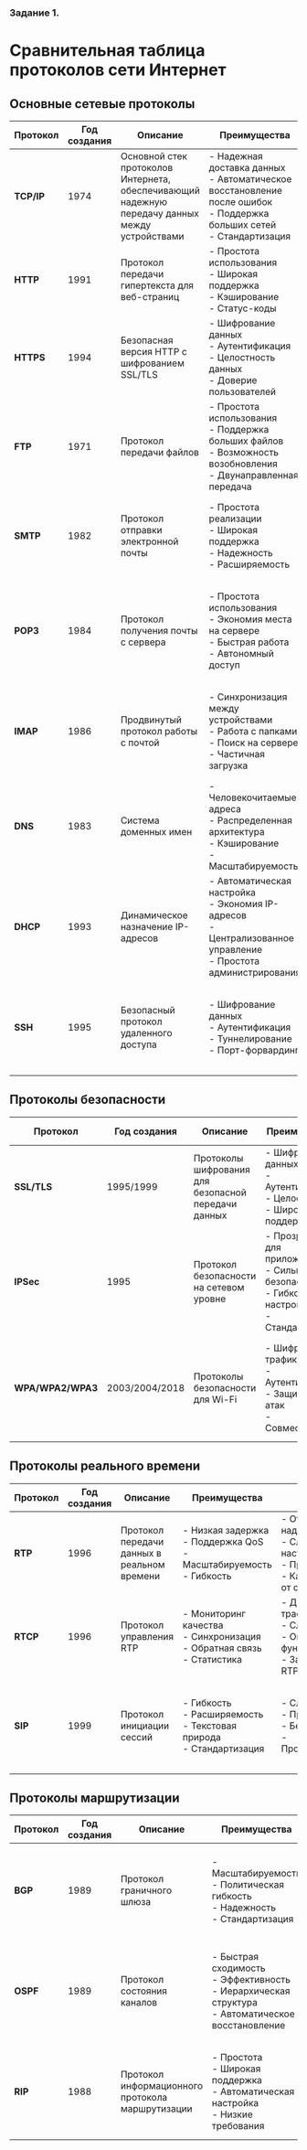 ### Задание 1.
# Сравнительная таблица протоколов сети Интернет

## Основные сетевые протоколы

| Протокол | Год создания | Описание | Преимущества | Недостатки | Особенности применения |
|----------|--------------|----------|--------------|------------|------------------------|
| **TCP/IP** | 1974 | Основной стек протоколов Интернета, обеспечивающий надежную передачу данных между устройствами | - Надежная доставка данных<br>- Автоматическое восстановление после ошибок<br>- Поддержка больших сетей<br>- Стандартизация | - Накладные расходы на заголовки<br>- Задержки при установке соединения<br>- Сложность настройки | - Веб-браузинг<br>- Электронная почта<br>- Файловые передачи<br>- Удаленный доступ |
| **HTTP** | 1991 | Протокол передачи гипертекста для веб-страниц | - Простота использования<br>- Широкая поддержка<br>- Кэширование<br>- Статус-коды | - Небезопасность (открытый текст)<br>- Отсутствие состояния<br>- Ограниченная производительность | - Веб-сайты<br>- API<br>- Веб-приложения<br>- Контент-доставка |
| **HTTPS** | 1994 | Безопасная версия HTTP с шифрованием SSL/TLS | - Шифрование данных<br>- Аутентификация<br>- Целостность данных<br>- Доверие пользователей | - Накладные расходы на шифрование<br>- Сложность сертификатов<br>- Более медленная работа | - Онлайн-банкинг<br>- Электронная коммерция<br>- Личные данные<br>- Административные системы |
| **FTP** | 1971 | Протокол передачи файлов | - Простота использования<br>- Поддержка больших файлов<br>- Возможность возобновления<br>- Двунаправленная передача | - Небезопасность<br>- Сложность настройки<br>- Ограниченная функциональность<br>- Проблемы с брандмауэрами | - Загрузка файлов на сервер<br>- Резервное копирование<br>- Распространение программного обеспечения<br>- Обмен файлами |
| **SMTP** | 1982 | Протокол отправки электронной почты | - Простота реализации<br>- Широкая поддержка<br>- Надежность<br>- Расширяемость | - Отсутствие аутентификации<br>- Уязвимость к спаму<br>- Ограниченная безопасность<br>- Сложность настройки | - Отправка email<br>- Уведомления<br>- Автоматические сообщения<br>- Маркетинговые рассылки |
| **POP3** | 1984 | Протокол получения почты с сервера | - Простота использования<br>- Экономия места на сервере<br>- Быстрая работа<br>- Автономный доступ | - Отсутствие синхронизации<br>- Ограниченная функциональность<br>- Проблемы с несколькими устройствами<br>- Потеря данных при сбое | - Персональная почта<br>- Автономная работа<br>- Экономия ресурсов сервера<br>- Простые почтовые клиенты |
| **IMAP** | 1986 | Продвинутый протокол работы с почтой | - Синхронизация между устройствами<br>- Работа с папками<br>- Поиск на сервере<br>- Частичная загрузка | - Больше трафика<br>- Сложность реализации<br>- Зависимость от сервера<br>- Медленная работа при плохом соединении | - Корпоративная почта<br>- Мобильные устройства<br>- Веб-почта<br>- Сложные почтовые системы |
| **DNS** | 1983 | Система доменных имен | - Человекочитаемые адреса<br>- Распределенная архитектура<br>- Кэширование<br>- Масштабируемость | - Уязвимость к атакам<br>- Зависимость от серверов<br>- Задержки разрешения<br>- Сложность настройки | - Веб-сайты<br>- Электронная почта<br>- Сетевые службы<br>- Облачные сервисы |
| **DHCP** | 1993 | Динамическое назначение IP-адресов | - Автоматическая настройка<br>- Экономия IP-адресов<br>- Централизованное управление<br>- Простота администрирования | - Зависимость от сервера<br>- Потенциальные конфликты<br>- Ограниченная безопасность<br>- Сложность отладки | - Домашние сети<br>- Корпоративные сети<br>- Публичные Wi-Fi<br>- Мобильные устройства |
| **SSH** | 1995 | Безопасный протокол удаленного доступа | - Шифрование данных<br>- Аутентификация<br>- Туннелирование<br>- Порт-форвардинг | - Сложность настройки<br>- Накладные расходы<br>- Ограниченная функциональность<br>- Проблемы с производительностью | - Удаленное администрирование<br>- Безопасная передача файлов<br>- Туннелирование трафика<br>- Доступ к серверам |

## Протоколы безопасности

| Протокол | Год создания | Описание | Преимущества | Недостатки | Особенности применения |
|----------|--------------|----------|--------------|------------|------------------------|
| **SSL/TLS** | 1995/1999 | Протоколы шифрования для безопасной передачи данных | - Шифрование данных<br>- Аутентификация<br>- Целостность<br>- Широкая поддержка | - Накладные расходы<br>- Сложность сертификатов<br>- Уязвимости в старых версиях<br>- Проблемы с производительностью | - Веб-сайты<br>- Электронная почта<br>- VPN<br>- API |
| **IPSec** | 1995 | Протокол безопасности на сетевом уровне | - Прозрачность для приложений<br>- Сильная безопасность<br>- Гибкость настройки<br>- Стандартизация | - Сложность настройки<br>- Совместимость<br>- Производительность<br>- Отладка | - VPN<br>- Корпоративные сети<br>- Межсетевое взаимодействие<br>- Безопасные соединения |
| **WPA/WPA2/WPA3** | 2003/2004/2018 | Протоколы безопасности для Wi-Fi | - Шифрование трафика<br>- Аутентификация<br>- Защита от атак<br>- Совместимость | - Сложность настройки<br>- Производительность<br>- Уязвимости<br>- Совместимость со старым оборудованием | - Домашние Wi-Fi<br>- Корпоративные сети<br>- Публичные точки доступа<br>- Мобильные устройства |

## Протоколы реального времени

| Протокол | Год создания | Описание | Преимущества | Недостатки | Особенности применения |
|----------|--------------|----------|--------------|------------|------------------------|
| **RTP** | 1996 | Протокол передачи данных в реальном времени | - Низкая задержка<br>- Поддержка QoS<br>- Масштабируемость<br>- Гибкость | - Отсутствие надежности<br>- Сложность настройки<br>- Проблемы с NAT<br>- Качество зависит от сети | - VoIP<br>- Видеоконференции<br>- Стриминг<br>- Игры |
| **RTCP** | 1996 | Протокол управления RTP | - Мониторинг качества<br>- Синхронизация<br>- Обратная связь<br>- Статистика | - Дополнительный трафик<br>- Сложность<br>- Ограниченная функциональность<br>- Зависимость от RTP | - VoIP системы<br>- Видеоконференции<br>- Стриминг-платформы<br>- Сетевой мониторинг |
| **SIP** | 1999 | Протокол инициации сессий | - Гибкость<br>- Расширяемость<br>- Текстовая природа<br>- Стандартизация | - Сложность<br>- Проблемы с NAT<br>- Безопасность<br>- Производительность | - VoIP<br>- Видеоконференции<br>- Мгновенные сообщения<br>- Унифицированные коммуникации |

## Протоколы маршрутизации

| Протокол | Год создания | Описание | Преимущества | Недостатки | Особенности применения |
|----------|--------------|----------|--------------|------------|------------------------|
| **BGP** | 1989 | Протокол граничного шлюза | - Масштабируемость<br>- Политическая гибкость<br>- Надежность<br>- Стандартизация | - Медленная сходимость<br>- Сложность настройки<br>- Уязвимости<br>- Проблемы с безопасностью | - Интернет-магистрали<br>- ISP сети<br>- Корпоративные сети<br>- Облачные провайдеры |
| **OSPF** | 1989 | Протокол состояния каналов | - Быстрая сходимость<br>- Эффективность<br>- Иерархическая структура<br>- Автоматическое восстановление | - Сложность<br>- Требования к ресурсам<br>- Проблемы масштабирования<br>- Уязвимости | - Корпоративные сети<br>- Кампусные сети<br>- ISP сети<br>- Центры обработки данных |
| **RIP** | 1988 | Протокол информационного протокола маршрутизации | - Простота<br>- Широкая поддержка<br>- Автоматическая настройка<br>- Низкие требования | - Ограниченная масштабируемость<br>- Медленная сходимость<br>- Неэффективность<br>- Проблемы с безопасностью | - Небольшие сети<br>- Домашние маршрутизаторы<br>- Учебные среды<br>- Простые конфигурации |



